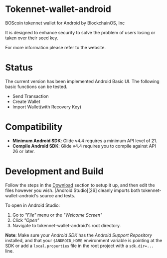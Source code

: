 # Tokennet-wallet-android
BOScoin tokennet wallet for Android by BlockchainOS, Inc

It is designed to enhance security to solve the problem of users losing or taken over their seed key.

For more information please refer to the website.

# Status
The current version has been implemented Android Basic UI.
The following basic functions can be tested.
- Send Transaction
- Create Wallet
- Import Wallet(with Recovery Key)


# Compatibility
* **Minimum Android SDK**: Glide v4.4 requires a minimum API level of 21.
* **Compile Android SDK**: Glide v4.4 requires you to compile against API 26 or later.

# Development and Build
Follow the steps in the [Download](#Download) section to setup it up, and then edit the files however you wish.
[Android Studio][26] cleanly imports both tokennet-wallet-android's source and tests.

To open in Android Studio:

1. Go to *"File"* menu or the *"Welcome Screen"*
2. Click *"Open"*
3. Navigate to tokennet-wallet-android's root directory.

**Note**: Make sure your *Android SDK* has the *Android Support Repository* installed, and that your `$ANDROID_HOME` environment
variable is pointing at the SDK or add a `local.properties` file in the root project with a `sdk.dir=...` line.



